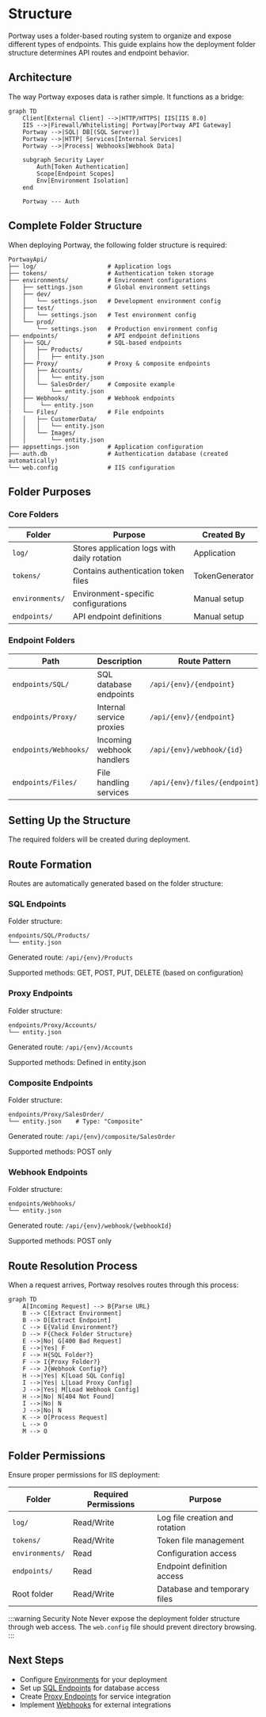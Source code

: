 # Structure

Portway uses a folder-based routing system to organize and expose different types of endpoints. This guide explains how the deployment folder structure determines API routes and endpoint behavior.

## Architecture

The way Portway exposes data is rather simple. It functions as a bridge:

```mermaid
graph TD
    Client[External Client] -->|HTTP/HTTPS| IIS[IIS 8.0]
    IIS -->|Firewall/Whitelisting| Portway[Portway API Gateway]
    Portway -->|SQL| DB[(SQL Server)]
    Portway -->|HTTP| Services[Internal Services]
    Portway -->|Process| Webhooks[Webhook Data]
    
    subgraph Security Layer
        Auth[Token Authentication]
        Scope[Endpoint Scopes]
        Env[Environment Isolation]
    end
    
    Portway --- Auth
```

## Complete Folder Structure

When deploying Portway, the following folder structure is required:

```
PortwayApi/
├── log/                    # Application logs
├── tokens/                 # Authentication token storage
├── environments/           # Environment configurations
│   ├── settings.json       # Global environment settings
│   ├── dev/
│   │   └── settings.json   # Development environment config
│   ├── test/
│   │   └── settings.json   # Test environment config
│   └── prod/
│       └── settings.json   # Production environment config
├── endpoints/              # API endpoint definitions
│   ├── SQL/                # SQL-based endpoints
│   │   ├── Products/
│   │   │   ├── entity.json
│   ├── Proxy/              # Proxy & composite endpoints
│   │   ├── Accounts/
│   │   │   └── entity.json
│   │   └── SalesOrder/     # Composite example
│   │       └── entity.json 
│   ├── Webhooks/           # Webhook endpoints
│   │    └── entity.json
|   └── Files/              # File endpoints
│   │   ├── CustomerData/
│   │   │   └── entity.json
│   │   └── Images/
│   │       └── entity.json 
├── appsettings.json        # Application configuration
├── auth.db                 # Authentication database (created automatically)
└── web.config              # IIS configuration
```

## Folder Purposes

### Core Folders

| Folder | Purpose | Created By |
|--------|---------|------------|
| `log/` | Stores application logs with daily rotation | Application |
| `tokens/` | Contains authentication token files | TokenGenerator |
| `environments/` | Environment-specific configurations | Manual setup |
| `endpoints/` | API endpoint definitions | Manual setup |

### Endpoint Folders

| Path | Description | Route Pattern |
|------|-------------|---------------|
| `endpoints/SQL/` | SQL database endpoints | `/api/{env}/{endpoint}` |
| `endpoints/Proxy/` | Internal service proxies | `/api/{env}/{endpoint}` |
| `endpoints/Webhooks/` | Incoming webhook handlers | `/api/{env}/webhook/{id}` |
| `endpoints/Files/` | File handling services | `/api/{env}/files/{endpoint}` |


## Setting Up the Structure

The required folders will be created during deployment.

## Route Formation

Routes are automatically generated based on the folder structure:

### SQL Endpoints

Folder structure:
```
endpoints/SQL/Products/
└── entity.json
```

Generated route: `/api/{env}/Products`

Supported methods: GET, POST, PUT, DELETE (based on configuration)

### Proxy Endpoints

Folder structure:
```
endpoints/Proxy/Accounts/
└── entity.json
```

Generated route: `/api/{env}/Accounts`

Supported methods: Defined in entity.json

### Composite Endpoints

Folder structure:
```
endpoints/Proxy/SalesOrder/
└── entity.json    # Type: "Composite"
```

Generated route: `/api/{env}/composite/SalesOrder`

Supported methods: POST only

### Webhook Endpoints

Folder structure:
```
endpoints/Webhooks/
└── entity.json
```

Generated route: `/api/{env}/webhook/{webhookId}`

Supported methods: POST only

## Route Resolution Process

When a request arrives, Portway resolves routes through this process:

```mermaid
graph TD
    A[Incoming Request] --> B{Parse URL}
    B --> C[Extract Environment]
    B --> D[Extract Endpoint]
    C --> E{Valid Environment?}
    D --> F{Check Folder Structure}
    E -->|No| G[400 Bad Request]
    E -->|Yes| F
    F --> H{SQL Folder?}
    F --> I{Proxy Folder?}
    F --> J{Webhook Config?}
    H -->|Yes| K[Load SQL Config]
    I -->|Yes| L[Load Proxy Config]
    J -->|Yes| M[Load Webhook Config]
    H -->|No| N[404 Not Found]
    I -->|No| N
    J -->|No| N
    K --> O[Process Request]
    L --> O
    M --> O
```

## Folder Permissions

Ensure proper permissions for IIS deployment:

| Folder | Required Permissions | Purpose |
|--------|---------------------|----------|
| `log/` | Read/Write | Log file creation and rotation |
| `tokens/` | Read/Write | Token file management |
| `environments/` | Read | Configuration access |
| `endpoints/` | Read | Endpoint definition access |
| Root folder | Read/Write | Database and temporary files |

:::warning Security Note
Never expose the deployment folder structure through web access. The `web.config` file should prevent directory browsing.
:::

## Next Steps

- Configure [Environments](/guide/environments) for your deployment
- Set up [SQL Endpoints](/guide/endpoints-sql) for database access
- Create [Proxy Endpoints](/guide/endpoints-proxy) for service integration
- Implement [Webhooks](/guide/webhooks) for external integrations
